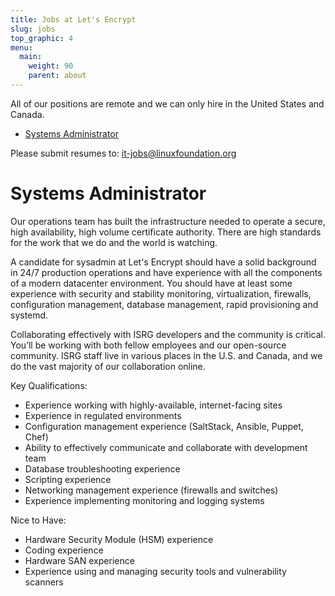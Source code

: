 ```yaml
---
title: Jobs at Let's Encrypt
slug: jobs
top_graphic: 4
menu:
  main:
    weight: 90
    parent: about
---
```


All of our positions are remote and we can only hire in the United
States and Canada.

* [Systems Administrator](#systems-administrator)

Please submit resumes to: <it-jobs@linuxfoundation.org>

# Systems Administrator

Our operations team has built the infrastructure needed to operate a secure, high availability, high volume certificate authority. There are high standards for the work that we do and the world is watching.

A candidate for sysadmin at Let's Encrypt should have a solid background in 24/7 production operations and have experience with all the components of a modern datacenter environment. You should have at least some experience with security and stability monitoring, virtualization, firewalls, configuration management, database management, rapid provisioning and systemd.

Collaborating effectively with ISRG developers and the community is critical. You’ll be working with both fellow employees and our open-source community. ISRG staff live in various places in the U.S. and Canada, and we do the vast majority of our collaboration online.

Key Qualifications:

* Experience working with highly-available, internet-facing sites
* Experience in regulated environments
* Configuration management experience (SaltStack, Ansible, Puppet, Chef)
* Ability to effectively communicate and collaborate with development team
* Database troubleshooting experience
* Scripting experience
* Networking management experience (firewalls and switches)
* Experience implementing monitoring and logging systems

Nice to Have:

* Hardware Security Module (HSM) experience
* Coding experience
* Hardware SAN experience
* Experience using and managing security tools and vulnerability scanners
